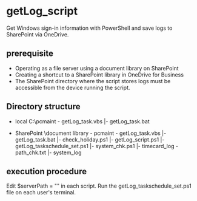 # getLog_script
Get Windows sign-in information with PowerShell and save logs to SharePoint via OneDrive.

## prerequisite
* Operating as a file server using a document library on SharePoint
* Creating a shortcut to a SharePoint library in OneDrive for Business
* The SharePoint directory where the script stores logs must be accessible from the device running the script.

## Directory structure
* local
C:\pcmaint -  getLog_task.vbs
           |- getLog_task.bat

* SharePoint
\document library - pcmaint -  getLog_task.vbs
                            |- getLog_task.bat
                            |- check_holiday.ps1
                            |- getLog_script.ps1
                            |- getLog_taskschedule_set.ps1
                            |- system_chk.ps1
                  |- timecard_log - path_chk.txt
                  |- system_log

## execution procedure
Edit $serverPath = "" in each script.
Run the getLog_taskschedule_set.ps1 file on each user's terminal.
